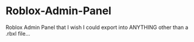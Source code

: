 # Roblox-Admin-Panel
Roblox Admin Panel that I wish I could export into ANYTHING other than a .rbxl file...
